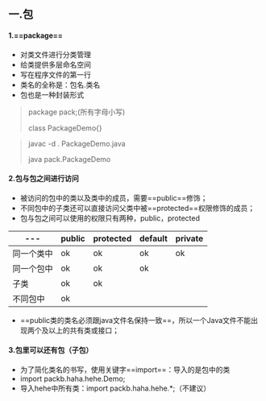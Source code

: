## 一.包
#### 1.==package==
- 对类文件进行分类管理
- 给类提供多层命名空间
- 写在程序文件的第一行
- 类名的全称是：包名.类名
- 包也是一种封装形式

> package pack;(所有字母小写)
> 
> class PackageDemo{}

> javac -d . PackageDemo.java
> 
> java pack.PackageDemo

#### 2.包与包之间进行访问

- 被访问的包中的类以及类中的成员，需要==public==修饰；
- 不同包中的子类还可以直接访问父类中被==protected==权限修饰的成员；
- 包与包之间可以使用的权限只有两种，public，protected

--- | public | protected | default | private
---|---|---|---|---
同一个类中 | ok | ok | ok | ok
同一个包中 | ok | ok | ok | 
子类 | ok | ok |   |  
不同包中 | ok |   |   |  

- ==public类的类名必须跟java文件名保持一致==，所以一个Java文件不能出现两个及以上的共有类或接口；

#### 3.包里可以还有包（子包）

- 为了简化类名的书写，使用关键字==import==：导入的是包中的类
- import packb.haha.hehe.Demo;
- 导入hehe中所有类：import packb.haha.hehe.*;（不建议）









